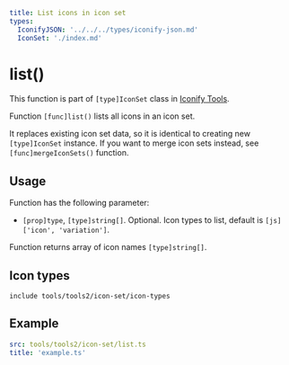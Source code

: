 ```yaml
title: List icons in icon set
types:
  IconifyJSON: '../../../types/iconify-json.md'
  IconSet: './index.md'
```

# list()

This function is part of `[type]IconSet` class in [Iconify Tools](../index.md).

Function `[func]list()` lists all icons in an icon set.

It replaces existing icon set data, so it is identical to creating new `[type]IconSet` instance. If you want to merge icon sets instead, see `[func]mergeIconSets()` function.

## Usage

Function has the following parameter:

- `[prop]type`, `[type]string[]`. Optional. Icon types to list, default is `[js]['icon', 'variation']`.

Function returns array of icon names `[type]string[]`.

## Icon types

`include tools/tools2/icon-set/icon-types`

## Example

```yaml
src: tools/tools2/icon-set/list.ts
title: 'example.ts'
```
